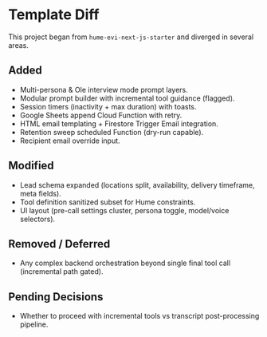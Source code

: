 # Template Diff

This project began from `hume-evi-next-js-starter` and diverged in several areas.

## Added
- Multi-persona & Ole interview mode prompt layers.
- Modular prompt builder with incremental tool guidance (flagged).
- Session timers (inactivity + max duration) with toasts.
- Google Sheets append Cloud Function with retry.
- HTML email templating + Firestore Trigger Email integration.
- Retention sweep scheduled Function (dry-run capable).
- Recipient email override input.

## Modified
- Lead schema expanded (locations split, availability, delivery timeframe, meta fields).
- Tool definition sanitized subset for Hume constraints.
- UI layout (pre-call settings cluster, persona toggle, model/voice selectors).

## Removed / Deferred
- Any complex backend orchestration beyond single final tool call (incremental path gated).

## Pending Decisions
- Whether to proceed with incremental tools vs transcript post-processing pipeline.
